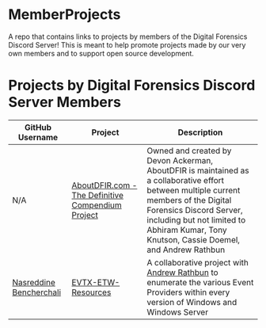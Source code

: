 # MemberProjects
A repo that contains links to projects by members of the Digital Forensics Discord Server! This is meant to help promote projects made by our very own members and to support open source development. 

# Projects by Digital Forensics Discord Server Members

| GitHub Username | Project | Description |
|---|---|---|
| N/A | [AboutDFIR.com - The Definitive Compendium Project](https://www.aboutdfir.com) | Owned and created by Devon Ackerman, AboutDFIR is maintained as a collaborative effort between multiple current members of the Digital Forensics Discord Server, including but not limited to Abhiram Kumar, Tony Knutson, Cassie Doemel, and Andrew Rathbun |
| [Nasreddine Bencherchali](https://github.com/nasbench) | [EVTX-ETW-Resources](https://github.com/nasbench/EVTX-ETW-Resources) | A collaborative project with [Andrew Rathbun](https://github.com/AndrewRathbun) to enumerate the various Event Providers within every version of Windows and Windows Server |
